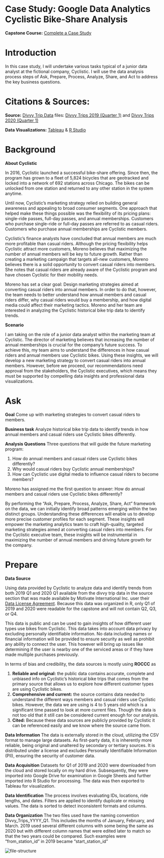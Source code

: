 # **Case Study: Google Data Analytics Cyclistic Bike-Share Analysis**

**Capstone Course:** [Complete a Case Study](https://www.google.com/url?q=https://www.coursera.org/learn/google-data-analytics-capstone)

# **Introduction**

In this case study, I will undertake various tasks typical of a junior data analyst at the fictional company, Cyclistic. I will use the data analysis process steps of Ask, Prepare, Process, Analyze, Share, and Act to address the key business questions.

# **Citations & Sources:**

**Source:** [Divvy Trip Data](https://divvy-tripdata.s3.amazonaws.com/index.html) files: [Divvy Trips 2019 (Quarter 1)](https://divvy-tripdata.s3.amazonaws.com/Divvy_Trips_2019_Q1.zip) and [Divvy Trips 2020 (Quarter 1)](https://divvy-tripdata.s3.amazonaws.com/Divvy_Trips_2020_Q1.zip)

**Data Visualizations:** [Tableau](https://public.tableau.com/app/profile/joseph.fergus7805/viz/bike-trip-case-study/Dashboard1#1) & [R Studio](https://posit.cloud/content/8703911?idle=1726802544442)

# **Background**

**About Cyclistic**

In 2016, Cyclistic launched a successful bike-share offering. Since then, the program has grown
to a fleet of 5,824 bicycles that are geotracked and locked into a network of 692 stations
across Chicago. The bikes can be unlocked from one station and returned to any other station
in the system anytime.


Until now, Cyclistic’s marketing strategy relied on building general awareness and appealing to
broad consumer segments. One approach that helped make these things possible was the
flexibility of its pricing plans: single-ride passes, full-day passes, and annual memberships.
Customers who purchase single-ride or full-day passes are referred to as casual riders.
Customers who purchase annual memberships are Cyclistic members.


Cyclistic’s finance analysts have concluded that annual members are much more profitable
than casual riders. Although the pricing flexibility helps Cyclistic attract more customers,
Moreno believes that maximizing the number of annual members will be key to future growth.
Rather than creating a marketing campaign that targets all-new customers, Moreno believes
there is a solid opportunity to convert casual riders into members. She notes that casual riders
are already aware of the Cyclistic program and have chosen Cyclistic for their mobility needs.


Moreno has set a clear goal: Design marketing strategies aimed at converting casual riders into
annual members. In order to do that, however, the team needs to better understand how
annual members and casual riders differ, why casual riders would buy a membership, and how
digital media could affect their marketing tactics. Moreno and her team are interested in
analyzing the Cyclistic historical bike trip data to identify trends.

**Scenario**

I am taking on the role of a junior data analyst within the marketing team at Cyclistic. The director of marketing believes that increasing the number of annual memberships is crucial for the company’s future success. To achieve this, my team aims to understand the differences in how casual riders and annual members use Cyclistic bikes. Using these insights, we will develop a new marketing strategy to convert casual riders into annual members. However, before we proceed, our recommendations need approval from the stakeholders, the Cyclistic executives, which means they must be supported by compelling data insights and professional data visualizations.


# **Ask**

**Goal**
Come up with marketing strategies to convert casual riders to members.

**Business task**
Analyze historical bike trip data to identify trends in how annual members and casual riders use Cyclistic bikes differently.

**Analysis Questions**
Three questions that will guide the future marketing program:

1. How do annual members and casual riders use Cyclistic bikes differently?
2. Why would casual riders buy Cyclistic annual memberships?
3. How can Cyclistic use digital media to influence casual riders to become members?

Moreno has assigned me the first question to answer: How do annual members and casual riders use Cyclistic bikes differently?

By performing the “Ask, Prepare, Process, Analyze, Share, Act” framework on the data, we can initially identify broad patterns emerging within the two distinct groups. Understanding these differences will enable us to develop more precise customer profiles for each segment. These insights will empower the marketing analytics team to craft high-quality, targeted marketing strategies aimed at converting casual riders into members. For the Cyclistic executive team, these insights will be instrumental in maximizing the number of annual members and driving future growth for the company.

# **Prepare**

**Data Source**

Using data provided by Cyclistic to analyze data and identify trends from both 2019 Q1 and 2020 Q1 available from the divvy trip data in the source section that was made available by Motivate International Inc. user their [Data License Agreement](https://divvybikes.com/data-license-agreement). Because this data was organized in R, only Q1 of 2019 and 2020 were readable for the capstone and will not contain Q2, Q3, or Q4.

This data is public and can be used to gain insights of how different user types use bikes from Cyclistic. This data takes into account data privacy by excluding personally identifiable information. No data including names or financial information will be provided to ensure security as well as prohibit any ability to connect the user. This however will bring up issues like determining if the user is nearby one of the serviced areas or if they have made multiple purchases previously. 

In terms of bias and credibility, the data sources is mostly using **ROCCC** as

1. **Reliable and original:** the public data contains accurate, complete and unbiased info on Cyclistic’s historical bike trips that comes from the primary source that allows us to explore how different customer types are using Cyclistic bikes.
2. **Comprehensive and current:** the source contains data needed to understand the different ways members and casual riders use Cyclistic bikes. However, the data we are using is 4 to 5 years old which is a significant time passed to look at more current files. Though the data is not too old that it still can be considered current enough for our analysis.
3. **Cited:** Because these data sources are publicly provided by Cyclistic it can be referenced easily and we know where the source came from.

**Data Information**
The data is externally stored in the cloud, utilizing the CSV format to manage large datasets. As first-party data, it is inherently more reliable, being original and unaltered by secondary or tertiary sources. It is distributed under a license and excludes Personally Identifiable Information (PII), ensuring the security of customer data.

**Data Acquisition**
Datasets for Q1 of 2019 and 2020 were downloaded from the cloud and stored locally on my hard drive. Subsequently, they were imported into Google Drive for examination in Google Sheets and further imported into R Studio for processing. The data was then exported to Tableau for visualization.

**Data Identification**
The process involves evaluating IDs, locations, ride lengths, and dates. Filters are applied to identify duplicate or missing values. The data is sorted to detect inconsistent formats and columns.

**Data Organization**
The two files used have the naming convention Divvy_Trips_YYYY_Q1. This includes the months of January, February, and March. 2019 used several different columns with some being the same as 2020 but with different column names that were edited later to match so that the two years could be compared. Such examples were “from_station_id” in 2019 became “start_station_id”

![file-structure](https://github.com/user-attachments/assets/448ebb3d-0402-4b99-a153-b7bb444c3f21)
